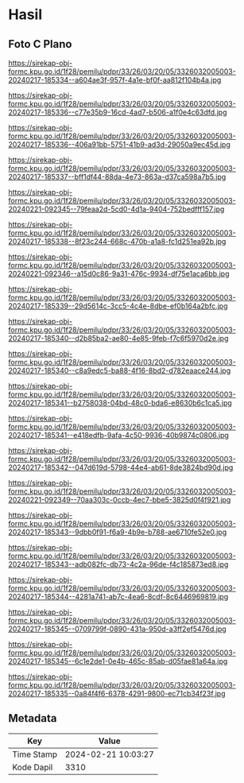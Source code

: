 # Hasil

## Foto C Plano

https://sirekap-obj-formc.kpu.go.id/1f28/pemilu/pdpr/33/26/03/20/05/3326032005003-20240217-185334--a604ae3f-957f-4a1e-bf0f-aa812f104b4a.jpg

https://sirekap-obj-formc.kpu.go.id/1f28/pemilu/pdpr/33/26/03/20/05/3326032005003-20240217-185336--c77e35b9-16cd-4ad7-b506-a1f0e4c63dfd.jpg

https://sirekap-obj-formc.kpu.go.id/1f28/pemilu/pdpr/33/26/03/20/05/3326032005003-20240217-185336--406a91bb-5751-41b9-ad3d-29050a9ec45d.jpg

https://sirekap-obj-formc.kpu.go.id/1f28/pemilu/pdpr/33/26/03/20/05/3326032005003-20240217-185337--bff1df44-88da-4e73-863a-d37ca598a7b5.jpg

https://sirekap-obj-formc.kpu.go.id/1f28/pemilu/pdpr/33/26/03/20/05/3326032005003-20240221-092345--79feaa2d-5cd0-4d1a-9404-752bedfff157.jpg

https://sirekap-obj-formc.kpu.go.id/1f28/pemilu/pdpr/33/26/03/20/05/3326032005003-20240217-185338--8f23c244-668c-470b-a1a8-fc1d251ea92b.jpg

https://sirekap-obj-formc.kpu.go.id/1f28/pemilu/pdpr/33/26/03/20/05/3326032005003-20240221-092346--a15d0c86-9a31-476c-9934-df75e1aca6bb.jpg

https://sirekap-obj-formc.kpu.go.id/1f28/pemilu/pdpr/33/26/03/20/05/3326032005003-20240217-185339--29d5614c-3cc5-4c4e-8dbe-ef0b164a2bfc.jpg

https://sirekap-obj-formc.kpu.go.id/1f28/pemilu/pdpr/33/26/03/20/05/3326032005003-20240217-185340--d2b85ba2-ae80-4e85-9feb-f7c6f5970d2e.jpg

https://sirekap-obj-formc.kpu.go.id/1f28/pemilu/pdpr/33/26/03/20/05/3326032005003-20240217-185340--c8a9edc5-ba88-4f16-8bd2-d782eaace244.jpg

https://sirekap-obj-formc.kpu.go.id/1f28/pemilu/pdpr/33/26/03/20/05/3326032005003-20240217-185341--b2758038-04bd-48c0-bda6-e8630b6c1ca5.jpg

https://sirekap-obj-formc.kpu.go.id/1f28/pemilu/pdpr/33/26/03/20/05/3326032005003-20240217-185341--e418edfb-9afa-4c50-9936-40b9874c0806.jpg

https://sirekap-obj-formc.kpu.go.id/1f28/pemilu/pdpr/33/26/03/20/05/3326032005003-20240217-185342--047d619d-5798-44e4-ab61-8de3824bd90d.jpg

https://sirekap-obj-formc.kpu.go.id/1f28/pemilu/pdpr/33/26/03/20/05/3326032005003-20240221-092349--70aa303c-0ccb-4ec7-bbe5-3825d0f4f921.jpg

https://sirekap-obj-formc.kpu.go.id/1f28/pemilu/pdpr/33/26/03/20/05/3326032005003-20240217-185343--9dbb0f91-f6a9-4b9e-b788-ae6710fe52e0.jpg

https://sirekap-obj-formc.kpu.go.id/1f28/pemilu/pdpr/33/26/03/20/05/3326032005003-20240217-185343--adb082fc-db73-4c2a-96de-f4c185873ed8.jpg

https://sirekap-obj-formc.kpu.go.id/1f28/pemilu/pdpr/33/26/03/20/05/3326032005003-20240217-185344--4281a741-ab7c-4ea6-8cdf-8c6446969819.jpg

https://sirekap-obj-formc.kpu.go.id/1f28/pemilu/pdpr/33/26/03/20/05/3326032005003-20240217-185345--0709799f-0890-431a-950d-a3ff2ef5476d.jpg

https://sirekap-obj-formc.kpu.go.id/1f28/pemilu/pdpr/33/26/03/20/05/3326032005003-20240217-185345--6c1e2de1-0e4b-465c-85ab-d05fae81a64a.jpg

https://sirekap-obj-formc.kpu.go.id/1f28/pemilu/pdpr/33/26/03/20/05/3326032005003-20240217-185335--0a84f4f6-6378-4291-9800-ec71cb34f23f.jpg


## Metadata

| Key        | Value               |
| ---------- | ------------------- |
| Time Stamp | 2024-02-21 10:03:27 |
| Kode Dapil | 3310                |



